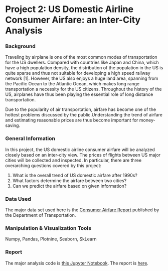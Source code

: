# Project 2: US Domestic Airline Consumer Airfare: an Inter-City Analysis
### Background
Traveling by airplane is one of the most common modes of transportation for the US dwellers. Compared with countries like Japan and China, which have a high population density, the distribution of the population in the US is quite sparse and thus not suitable for developing a high speed railway network [1]. However, the US also enjoys a huge land area, spanning from the Pacific Ocean to the Atlantic Ocean, which makes long range transportation a necessity for the US citizens. Throughout the history of the US, airplanes have thus been playing the essential role of long distance transportation. 

Due to the popularity of air transportation, airfare has become one of the hottest problems discussed by the public.Understanding the trend of airfare and estimating reasonable prices are thus become important for money-saving. 

### General Information
In this project, the US domestic airline consumer airfare will be analyzed closely based on an inter-city view. The prices of flights between US major cities will be collected and inspected. In particular, there are three overarching questions covered by this project:
1. What is the overall trend of US domestic airfare after 1990s?
2. What factors determine the airfare between two cities?
3. Can we predict the airfare based on given information?

### Data Used
The major data set used here is the [Consumer Airfare Report](https://data.transportation.gov/Aviation/Consumer-Airfare-Report-Table-1-Top-1-000-Contiguo/4f3n-jbg2) published by the Department of Transportation.

### Manipulation & Visualization Tools
Numpy, Pandas, Plotnine, Seaborn, SkLearn

### Report
The major analysis code is [this Jupyter Notebook](https://github.com/TaikiShuttle/SI618/blob/main/Project2/si618_project2_EDA.ipynb).
The report is [here](https://github.com/TaikiShuttle/SI618/blob/main/Project2/si618-project-2-haoquanz.pdf).
